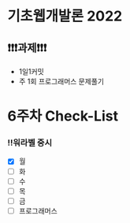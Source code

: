 # 기초웹개발론 2022

## ❗❗❗과제❗❗❗

- 1일1커밋
- 주 1회 프로그래머스 문제풀기

# 6주차 Check-List

### ‼️워라벨 중시

- [x] 월
- [ ] 화
- [ ] 수
- [ ] 목
- [ ] 금
- [ ] 프로그래머스
